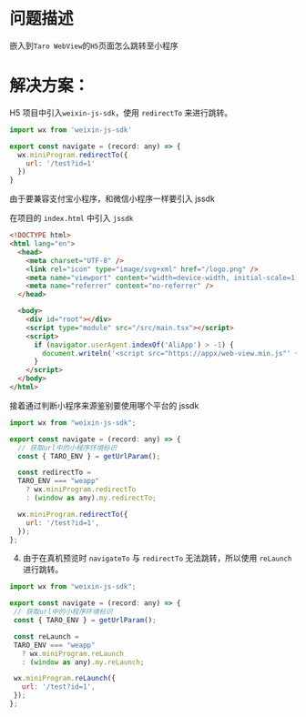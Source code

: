 # 问题描述

嵌入到`Taro WebView`的`H5`页面怎么跳转至小程序

# 解决方案：

H5 项目中引入`weixin-js-sdk`，使用 `redirectTo` 来进行跳转。

```js
import wx from 'weixin-js-sdk'

export const navigate = (record: any) => {
  wx.miniProgram.redirectTo({
    url: '/test?id=1'
  })
}
```

由于要兼容支付宝小程序，和微信小程序一样要引入 jssdk

在项目的 `index.html` 中引入 `jssdk`

```html
<!DOCTYPE html>
<html lang="en">
  <head>
    <meta charset="UTF-8" />
    <link rel="icon" type="image/svg+xml" href="/logo.png" />
    <meta name="viewport" content="width=device-width, initial-scale=1.0" />
    <meta name="referrer" content="no-referrer" />
  </head>

  <body>
    <div id="root"></div>
    <script type="module" src="/src/main.tsx"></script>
    <script>
      if (navigator.userAgent.indexOf('AliApp') > -1) {
        document.writeln('<script src="https://appx/web-view.min.js"' + '>' + '<' + '/' + 'script>')
      }
    </script>
  </body>
</html>
```

接着通过判断小程序来源鉴别要使用哪个平台的 jssdk

```js
import wx from "weixin-js-sdk";

export const navigate = (record: any) => {
  // 获取url中的小程序环境标识
  const { TARO_ENV } = getUrlParam();

  const redirectTo =
  TARO_ENV === "weapp"
    ? wx.miniProgram.redirectTo
    : (window as any).my.redirectTo;

  wx.miniProgram.redirectTo({
    url: '/test?id=1',
  });
};
```

4. 由于在真机预览时 `navigateTo` 与 `redirectTo` 无法跳转，所以使用 `reLaunch` 进行跳转。

```js
import wx from "weixin-js-sdk";

export const navigate = (record: any) => {
 // 获取url中的小程序环境标识
 const { TARO_ENV } = getUrlParam();

 const reLaunch =
 TARO_ENV === "weapp"
   ? wx.miniProgram.reLaunch
   : (window as any).my.reLaunch;

 wx.miniProgram.reLaunch({
   url: '/test?id=1',
 });
};
```
